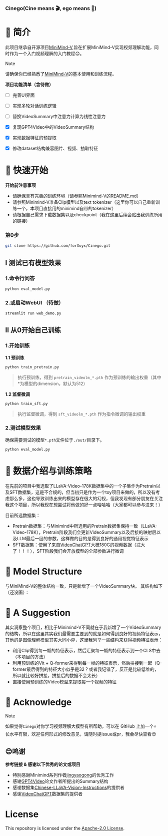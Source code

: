 ### Cinego(Cine means 🎬, ego means 🤖)

# 📌 简介

此项目继承自开源项目[MiniMind-V](https://github.com/jingyaogong/minimind),旨在扩展MiniMind-V实现视频理解功能，同时作为一个入门视频理解的入门教程😊。

> [!NOTE]
> 请确保你已经熟悉了[MiniMind-V](https://github.com/jingyaogong/minimind)的基本使用和训练流程。


**项目功能清单（含待做）**

- [ ] 完善UI界面
- [ ] 实现多轮对话训练逻辑
- [ ] 替换VideoSummary中注意力计算为线性注意力
- [x] 复现GPT4Video中的VideoSummary结构
- [x] 实现数据特征的预提取
- [x] 修改dataset结构兼容图片、视频、抽取特征


# 📌 快速开始

**开始前注意事项**

- 请确保具有完善的训练环境（请参照Minimind-V的README.md）
- 请参照Minimind-V准备Clip模型以及text tokenizer（这里你可以自己重新训练一个，本项目直接用的minimind自带的tokenizer）
- 请根据自己需求下载数据集以及checkpoint（我在这里后续会贴出我训练所用的链接）

### 第0步

```bash
git clone https://github.com/forXuyx/Cinego.git
```

## Ⅰ 测试已有模型效果

### 1.命令行问答

```bash
python eval_model.py
```

### 2.或启动WebUI （待做）

```bash
streamlit run web_demo.py
```

## Ⅱ 从0开始自己训练

### 1.开始训练

**1.1 预训练**

```bash
python train_pretrain.py
```

> 执行预训练，得到 `pretrain_videolm_*.pth` 作为预训练的输出权重（其中*为模型的dimension，默认为512）


**1.2 监督微调**

```bash
python train_sft.py
```

> 执行监督微调，得到 `sft_videolm_*.pth` 作为指令微调的输出权重


### 2.测试模型效果

确保需要测试的模型`*.pth`文件位于`./out/`目录下。

```bash
python eval_model.py
```

# 📌 数据介绍与训练策略

在先前的项目中我选取了LLaVA-Video-178K数据集中的一个子集作为Pretrain以及SFT数据集，这是不合规的，但当初只是作为一个toy项目来做的，所以没有考虑那么多，这也导致训练出来的模型存在很大的幻视，但我发现有部分朋友在关注我这个项目，所以我现在想尝试将他做的好一点哈哈哈（大家都可以参与进来！）<br/>

目前所选数据集：
- Pretrain数据集：与Minimind中所选用的Pretrain数据集保持一致（LLaVA-Video-178K），Pretrain阶段我们会更新VideoSummary以及后接的映射层以及LLM最后一层的参数，这样做的目的是得到良好的通用视觉特征表示
- SFT数据集：使用了来自[VideoChatGPT](https://huggingface.co/datasets/lmms-lab/VideoChatGPT)大概180G的视频数据（忒大了！！！），SFT阶段我们会开放模型的全部参数进行微调


# 📌 Model Structure

与MiniMind-V的整体结构一致，只是新增了一个VideoSummary块。
其结构如下（还没画）：

<!-- ![structure](./images/LLM-structure.png) -->

# 📌 A Suggestion

其实洞察整个项目，相比于Minimind-V不同就在于我新增了一个VideoSummary的结构，所以在这里其实我们最需要主要到的就是如何得到良好的视频特征表示，其他的是图像理解模型其实大同小异，这里我列举一些结构来获得视频特征表示：
- 利用Clip得到每一帧的特征表示，然后汇聚每一帧的特征表示到一个CLS中去（本项目的方法）
- 利用预训练的Vit + Q-former来得到每一帧的特征表示，然后拼接到一起（Q-former最后得到的特征大小似乎是32？或者我记错了，反正是比较低维的，所以就比较好拼接，拼接后的数据不会太长）
- 直接使用预训练的Video模型来提取每一个视频的特征

# 📌 Acknowledge

> [!NOTE]
> 如果觉得`Cinego`对你学习视频理解大模型有所帮助，可以在 GitHub 上加一个⭐<br/>
> 长水平有限，欢迎任何形式的修改意见，请随时提issue或pr，我会尽快查看😊<br/>

## 😊鸣谢
<summary> <b>参考链接 & 感谢以下优秀的论文或项目</b> </summary>

- 特别感谢Minimind系列作者[jingyaogong](https://github.com/jingyaogong)的优秀工作
- 感谢[GPT4Video](https://arxiv.org/abs/2311.16511)论文作者所提出的Summary结构
- 感谢数据集[Chinese-LLaVA-Vision-Instructions](https://huggingface.co/datasets/LinkSoul/Chinese-LLaVA-Vision-Instructions)的提供者
- 感谢[VideoChatGPT](https://huggingface.co/datasets/lmms-lab/VideoChatGPT)数据集的提供者


# License

This repository is licensed under the [Apache-2.0 License](LICENSE).